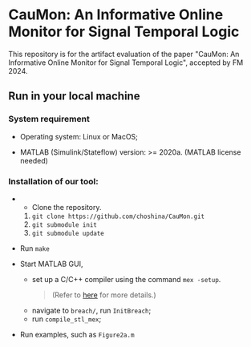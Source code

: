 # CauMon: An Informative Online Monitor for Signal Temporal Logic

This repository is for the artifact evaluation of the paper "CauMon: An Informative Online Monitor for Signal Temporal Logic", accepted by FM 2024.

## Run in your local machine

### System requirement

- Operating system: Linux or MacOS;

- MATLAB (Simulink/Stateflow) version: >= 2020a. (MATLAB license needed)

### Installation of our tool:

- - Clone the repository.
  1. `git clone https://github.com/choshina/CauMon.git`
  2. `git submodule init`
  3. `git submodule update`

- Run `make`
  
- Start MATLAB GUI,
  - set up a C/C++ compiler using the command `mex -setup`.
    > (Refer to [here](https://www.mathworks.com/help/matlab/matlab_external/changing-default-compiler.html) for more details.)
  - navigate to `breach/`, run `InitBreach`;
  - run `compile_stl_mex`;

- Run examples, such as `Figure2a.m`
